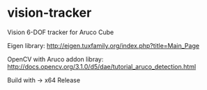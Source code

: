 # vision-tracker
Vision 6-DOF tracker for Aruco Cube

Eigen library:
http://eigen.tuxfamily.org/index.php?title=Main_Page

OpenCV with Aruco addon libray:
http://docs.opencv.org/3.1.0/d5/dae/tutorial_aruco_detection.html

Build with -> x64 Release





